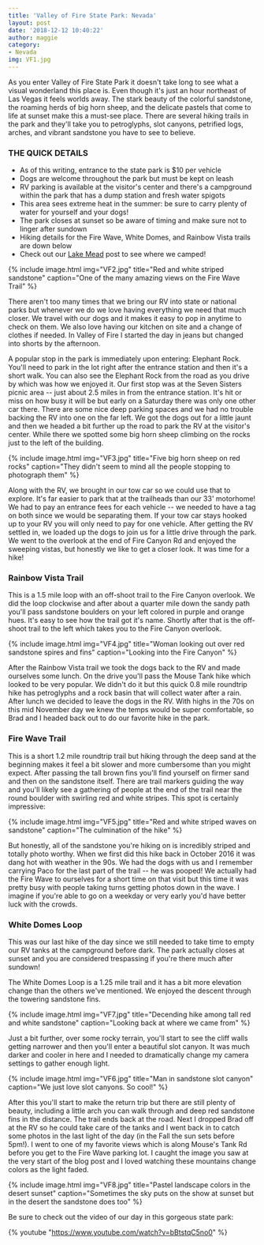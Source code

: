 ```yaml
---
title: 'Valley of Fire State Park: Nevada'
layout: post
date: '2018-12-12 10:40:22'
author: maggie
category:
- Nevada
img: VF1.jpg
---
```


As you enter Valley of Fire State Park it doesn't take long to see what a visual wonderland this place is. Even though it's just an hour northeast of Las Vegas it feels worlds away. The stark beauty of the colorful sandstone, the roaming herds of big horn sheep, and the delicate pastels that come to life at sunset make this a must-see place. There are several hiking trails in the park and they'll take you to petroglyphs, slot canyons, petrified logs, arches, and vibrant sandstone you have to see to believe.

### THE QUICK DETAILS
* As of this writing, entrance to the state park is $10 per vehicle
* Dogs are welcome throughout the park but must be kept on leash
* RV parking is available at the visitor's center and there's a campground within the park that has a dump station and fresh water spigots
* This area sees extreme heat in the summer: be sure to carry plenty of water for yourself and your dogs!
* The park closes at sunset so be aware of timing and make sure not to linger after sundown
* Hiking details for the Fire Wave, White Domes, and Rainbow Vista trails are down below
* Check out our [Lake Mead](https://wanderlandtravelers.com/2018/12/05/boondocking-at-stewarts-point-lake-mead-nevada/) post to see where we camped!

{% include image.html img="VF2.jpg" title="Red and white striped sandstone" caption="One of the many amazing views on the Fire Wave Trail" %}

There aren't too many times that we bring our RV into state or national parks but whenever we do we love having everything we need that much closer. We travel with our dogs and it makes it easy to pop in anytime to check on them. We also love having our kitchen on site and a change of clothes if needed. In Valley of Fire I started the day in jeans but changed into shorts by the afternoon.

A popular stop in the park is immediately upon entering: Elephant Rock. You'll need to park in the lot right after the entrance station and then it's a short walk. You can also see the Elephant Rock from the road as you drive by which was how we enjoyed it. Our first stop was at the Seven Sisters picnic area -- just about 2.5 miles in from the entrance station. It's hit or miss on how busy it will be but early on a Saturday there was only one other car there. There are some nice deep parking spaces and we had no trouble backing the RV into one on the far left. We got the dogs out for a little jaunt and then we headed a bit further up the road to park the RV at the visitor's center. While there we spotted some big horn sheep climbing on the rocks just to the left of the building.

{% include image.html img="VF3.jpg" title="Five big horn sheep on red rocks" caption="They didn't seem to mind all the people stopping to photograph them" %}

Along with the RV, we brought in our tow car so we could use that to explore. It's far easier to park that at the trailheads than our 33' motorhome! We had to pay an entrance fees for each vehicle -- we needed to have a tag on both since we would be separating them. If your tow car stays hooked up to your RV you will only need to pay for one vehicle. After getting the RV settled in, we loaded up the dogs to join us for a little drive through the park. We went to the overlook at the end of Fire Canyon Rd and enjoyed the sweeping vistas, but honestly we like to get a closer look. It was time for a hike!

### Rainbow Vista Trail

This is a 1.5 mile loop with an off-shoot trail to the Fire Canyon overlook. We did the loop clockwise and after about a quarter mile down the sandy path you'll pass sandstone boulders on your left colored in purple and orange hues. It's easy to see how the trail got it's name. Shortly after that is the off-shoot trail to the left which takes you to the Fire Canyon overlook.

{% include image.html img="VF4.jpg" title="Woman looking out over red sandstone spires and fins" caption="Looking into the Fire Canyon" %}

After the Rainbow Vista trail we took the dogs back to the RV and made ourselves some lunch. On the drive you'll pass the Mouse Tank hike which looked to be very popular. We didn't do it but this quick 0.8 mile roundtrip hike has petroglyphs and a rock basin that will collect water after a rain. After lunch we decided to leave the dogs in the RV. With highs in the 70s on this mid November day we knew the temps would be super comfortable, so Brad and I headed back out to do our favorite hike in the park.

### Fire Wave Trail

This is a short 1.2 mile roundtrip trail but hiking through the deep sand at the beginning makes it feel a bit slower and more cumbersome than you might expect. After passing the tall brown fins you'll find yourself on firmer sand and then on the sandstone itself. There are trail markers guiding the way and you'll likely see a gathering of people at the end of the trail near the round boulder with swirling red and white stripes. This spot is certainly impressive:

{% include image.html img="VF5.jpg" title="Red and white striped waves on sandstone" caption="The culmination of the hike" %}

But honestly, all of the sandstone you're hiking on is incredibly striped and totally photo worthy. When we first did this hike back in October 2016 it was dang hot with weather in the 90s. We had the dogs with us and I remember carrying Paco for the last part of the trail -- he was pooped! We actually had the Fire Wave to ourselves for a short time on that visit but this time it was pretty busy with people taking turns getting photos down in the wave. I imagine if you're able to go on a weekday or very early you'd have better luck with the crowds.

### White Domes Loop

This was our last hike of the day since we still needed to take time to empty our RV tanks at the campground before dark. The park actually closes at sunset and you are considered trespassing if you're there much after sundown!

The White Domes Loop is a 1.25 mile trail and it has a bit more elevation change than the others we've mentioned. We enjoyed the descent through the towering sandstone fins.

{% include image.html img="VF7.jpg" title="Decending hike among tall red and white sandstone" caption="Looking back at where we came from" %}

Just a bit further, over some rocky terrain, you'll start to see the cliff walls getting narrower and then you'll enter a beautiful slot canyon. It was much darker and cooler in here and I needed to dramatically change my camera settings to gather enough light.

{% include image.html img="VF6.jpg" title="Man in sandstone slot canyon" caption="We just love slot canyons. So cool!" %}

After this you'll start to make the return trip but there are still plenty of beauty, including a little arch you can walk through and deep red sandstone fins in the distance. The trail ends back at the road. Next I dropped Brad off at the RV so he could take care of the tanks and I went back in to catch some photos in the last light of the day (in the Fall the sun sets before 5pm!). I went to one of my favorite views which is along Mouse's Tank Rd before you get to the Fire Wave parking lot. I caught the image you saw at the very start of the blog post and I loved watching these mountains change colors as the light faded. 

{% include image.html img="VF8.jpg" title="Pastel landscape colors in the desert sunset" caption="Sometimes the sky puts on the show at sunset but in the desert the sandstone does too" %}

Be sure to check out the video of our day in this gorgeous state park:

{% youtube "https://www.youtube.com/watch?v=bBtstqC5no0" %}